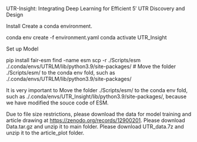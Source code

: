 UTR-Insight: Integrating Deep Learning for Efficient 5′ UTR Discovery and Design

Install
Create a conda environment.

conda env create -f environment.yaml
conda activate UTR_Insight

Set up Model

pip install fair-esm
find -name esm
scp -r ./Scripts/esm ./.conda/envs/UTRLM/lib/python3.9/site-packages/ # Move the folder ./Scripts/esm/ to the conda env fold, such as ./.conda/envs/UTRLM/lib/python3.9/site-packages/

It is very important to Move the folder ./Scripts/esm/ to the conda env fold, such as ./.conda/envs/UTR_Insight/lib/python3.9/site-packages/, because we have modified the souce code of ESM.

Due to file size restrictions, please download the data for model training and article drawing at https://zenodo.org/records/12900201. Please download Data.tar.gz and unzip it to main folder. Please download UTR_data.7z and unzip it to the article_plot folder.
